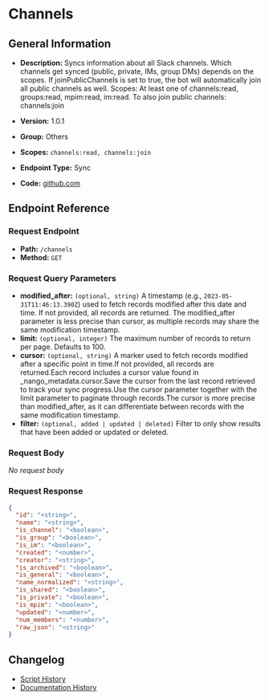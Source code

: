 # Channels

## General Information

- **Description:** Syncs information about all Slack channels. Which channels get synced
(public, private, IMs, group DMs) depends on the scopes. If
joinPublicChannels is set to true, the bot will automatically join all
public channels as well. Scopes: At least one of channels:read,
groups:read, mpim:read, im:read. To also join public channels:
channels:join

- **Version:** 1.0.1
- **Group:** Others
- **Scopes:** `channels:read, channels:join`
- **Endpoint Type:** Sync
- **Code:** [github.com](https://github.com/NangoHQ/integration-templates/tree/main/integrations/slack/syncs/channels.ts)


## Endpoint Reference

### Request Endpoint

- **Path:** `/channels`
- **Method:** `GET`

### Request Query Parameters

- **modified_after:** `(optional, string)` A timestamp (e.g., `2023-05-31T11:46:13.390Z`) used to fetch records modified after this date and time. If not provided, all records are returned. The modified_after parameter is less precise than cursor, as multiple records may share the same modification timestamp.
- **limit:** `(optional, integer)` The maximum number of records to return per page. Defaults to 100.
- **cursor:** `(optional, string)` A marker used to fetch records modified after a specific point in time.If not provided, all records are returned.Each record includes a cursor value found in _nango_metadata.cursor.Save the cursor from the last record retrieved to track your sync progress.Use the cursor parameter together with the limit parameter to paginate through records.The cursor is more precise than modified_after, as it can differentiate between records with the same modification timestamp.
- **filter:** `(optional, added | updated | deleted)` Filter to only show results that have been added or updated or deleted.

### Request Body

_No request body_

### Request Response

```json
{
  "id": "<string>",
  "name": "<string>",
  "is_channel": "<boolean>",
  "is_group": "<boolean>",
  "is_im": "<boolean>",
  "created": "<number>",
  "creator": "<string>",
  "is_archived": "<boolean>",
  "is_general": "<boolean>",
  "name_normalized": "<string>",
  "is_shared": "<boolean>",
  "is_private": "<boolean>",
  "is_mpim": "<boolean>",
  "updated": "<number>",
  "num_members": "<number>",
  "raw_json": "<string>"
}
```

## Changelog

- [Script History](https://github.com/NangoHQ/integration-templates/commits/main/integrations/slack/syncs/channels.ts)
- [Documentation History](https://github.com/NangoHQ/integration-templates/commits/main/integrations/slack/syncs/channels.md)

<!-- END  GENERATED CONTENT -->

